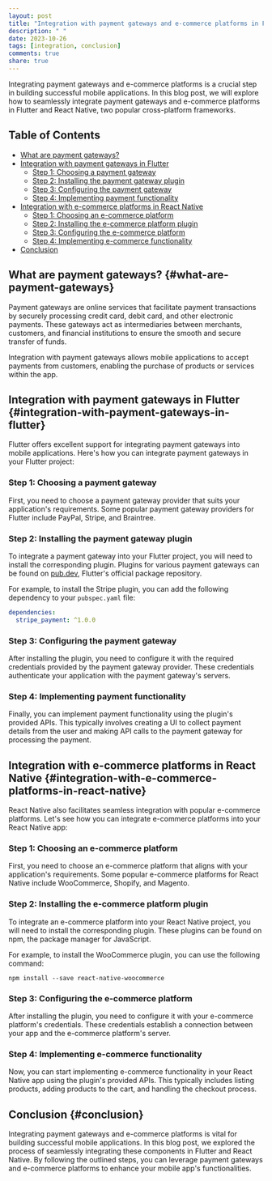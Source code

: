 ```yaml
---
layout: post
title: "Integration with payment gateways and e-commerce platforms in Flutter and React Native"
description: " "
date: 2023-10-26
tags: [integration, conclusion]
comments: true
share: true
---
```


Integrating payment gateways and e-commerce platforms is a crucial step in building successful mobile applications. In this blog post, we will explore how to seamlessly integrate payment gateways and e-commerce platforms in Flutter and React Native, two popular cross-platform frameworks.

## Table of Contents
- [What are payment gateways?](#what-are-payment-gateways)
- [Integration with payment gateways in Flutter](#integration-with-payment-gateways-in-flutter)
  - [Step 1: Choosing a payment gateway](#step-1-choosing-a-payment-gateway)
  - [Step 2: Installing the payment gateway plugin](#step-2-installing-the-payment-gateway-plugin)
  - [Step 3: Configuring the payment gateway](#step-3-configuring-the-payment-gateway)
  - [Step 4: Implementing payment functionality](#step-4-implementing-payment-functionality)
- [Integration with e-commerce platforms in React Native](#integration-with-e-commerce-platforms-in-react-native)
  - [Step 1: Choosing an e-commerce platform](#step-1-choosing-an-e-commerce-platform)
  - [Step 2: Installing the e-commerce platform plugin](#step-2-installing-the-e-commerce-platform-plugin)
  - [Step 3: Configuring the e-commerce platform](#step-3-configuring-the-e-commerce-platform)
  - [Step 4: Implementing e-commerce functionality](#step-4-implementing-e-commerce-functionality)
- [Conclusion](#conclusion)

## What are payment gateways? {#what-are-payment-gateways}

Payment gateways are online services that facilitate payment transactions by securely processing credit card, debit card, and other electronic payments. These gateways act as intermediaries between merchants, customers, and financial institutions to ensure the smooth and secure transfer of funds.

Integration with payment gateways allows mobile applications to accept payments from customers, enabling the purchase of products or services within the app.

## Integration with payment gateways in Flutter {#integration-with-payment-gateways-in-flutter}

Flutter offers excellent support for integrating payment gateways into mobile applications. Here's how you can integrate payment gateways in your Flutter project:

### Step 1: Choosing a payment gateway

First, you need to choose a payment gateway provider that suits your application's requirements. Some popular payment gateway providers for Flutter include PayPal, Stripe, and Braintree.

### Step 2: Installing the payment gateway plugin

To integrate a payment gateway into your Flutter project, you will need to install the corresponding plugin. Plugins for various payment gateways can be found on [pub.dev](https://pub.dev), Flutter's official package repository.

For example, to install the Stripe plugin, you can add the following dependency to your `pubspec.yaml` file:

```yaml
dependencies:
  stripe_payment: ^1.0.0
```

### Step 3: Configuring the payment gateway

After installing the plugin, you need to configure it with the required credentials provided by the payment gateway provider. These credentials authenticate your application with the payment gateway's servers.

### Step 4: Implementing payment functionality

Finally, you can implement payment functionality using the plugin's provided APIs. This typically involves creating a UI to collect payment details from the user and making API calls to the payment gateway for processing the payment.

## Integration with e-commerce platforms in React Native {#integration-with-e-commerce-platforms-in-react-native}

React Native also facilitates seamless integration with popular e-commerce platforms. Let's see how you can integrate e-commerce platforms into your React Native app:

### Step 1: Choosing an e-commerce platform

First, you need to choose an e-commerce platform that aligns with your application's requirements. Some popular e-commerce platforms for React Native include WooCommerce, Shopify, and Magento.

### Step 2: Installing the e-commerce platform plugin

To integrate an e-commerce platform into your React Native project, you will need to install the corresponding plugin. These plugins can be found on npm, the package manager for JavaScript.

For example, to install the WooCommerce plugin, you can use the following command:

```
npm install --save react-native-woocommerce
```

### Step 3: Configuring the e-commerce platform

After installing the plugin, you need to configure it with your e-commerce platform's credentials. These credentials establish a connection between your app and the e-commerce platform's server.

### Step 4: Implementing e-commerce functionality

Now, you can start implementing e-commerce functionality in your React Native app using the plugin's provided APIs. This typically includes listing products, adding products to the cart, and handling the checkout process.

## Conclusion {#conclusion}

Integrating payment gateways and e-commerce platforms is vital for building successful mobile applications. In this blog post, we explored the process of seamlessly integrating these components in Flutter and React Native. By following the outlined steps, you can leverage payment gateways and e-commerce platforms to enhance your mobile app's functionalities.